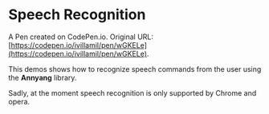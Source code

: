 # Speech Recognition

A Pen created on CodePen.io. Original URL: [https://codepen.io/ivillamil/pen/wGKELe](https://codepen.io/ivillamil/pen/wGKELe).

This demos shows how to recognize speech commands from the user using the **Annyang** library.

Sadly, at the moment speech recognition is only supported by Chrome and opera.